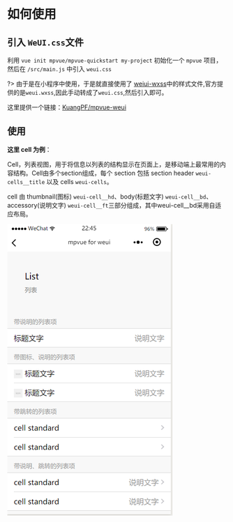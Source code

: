 # 如何使用

## 引入 `WeUI.css`文件
利用 `vue init mpvue/mpvue-quickstart my-project` 初始化一个 `mpvue` 项目，然后在 `/src/main.js` 中引入 `weui.css`

?> 由于是在小程序中使用，于是就直接使用了 [weiui-wxss](https://github.com/Tencent/weui-wxss/)中的样式文件,官方提供的是`weui.wxss`,因此手动转成了`weui.css`,然后引入即可。

这里提供一个链接：[KuangPF/mpvue-weui](https://github.com/KuangPF/mpvue-weui/blob/master/static/weui/weui.css)

## 使用

**这里 cell 为例**：

Cell，列表视图，用于将信息以列表的结构显示在页面上，是移动端上最常用的内容结构。Cell由多个section组成，每个 section 包括 section header `weui-cells__title` 以及 cells `weui-cells`。

cell 由 thumbnail(图标) `weui-cell__hd`、body(标题文字) `weui-cell__bd`、accessory(说明文字) `weui-cell__ft`三部分组成，其中weui-cell__bd采用自适应布局。

![list](_img/list01.png)
